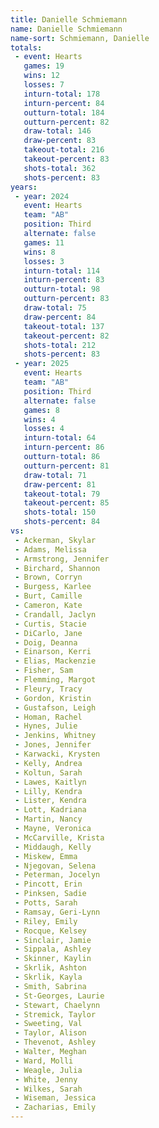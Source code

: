 ```yaml
---
title: Danielle Schmiemann
name: Danielle Schmiemann
name-sort: Schmiemann, Danielle
totals:
 - event: Hearts
   games: 19
   wins: 12
   losses: 7
   inturn-total: 178
   inturn-percent: 84
   outturn-total: 184
   outturn-percent: 82
   draw-total: 146
   draw-percent: 83
   takeout-total: 216
   takeout-percent: 83
   shots-total: 362
   shots-percent: 83
years:
 - year: 2024
   event: Hearts
   team: "AB"
   position: Third
   alternate: false
   games: 11
   wins: 8
   losses: 3
   inturn-total: 114
   inturn-percent: 83
   outturn-total: 98
   outturn-percent: 83
   draw-total: 75
   draw-percent: 84
   takeout-total: 137
   takeout-percent: 82
   shots-total: 212
   shots-percent: 83
 - year: 2025
   event: Hearts
   team: "AB"
   position: Third
   alternate: false
   games: 8
   wins: 4
   losses: 4
   inturn-total: 64
   inturn-percent: 86
   outturn-total: 86
   outturn-percent: 81
   draw-total: 71
   draw-percent: 81
   takeout-total: 79
   takeout-percent: 85
   shots-total: 150
   shots-percent: 84
vs:
 - Ackerman, Skylar
 - Adams, Melissa
 - Armstrong, Jennifer
 - Birchard, Shannon
 - Brown, Corryn
 - Burgess, Karlee
 - Burt, Camille
 - Cameron, Kate
 - Crandall, Jaclyn
 - Curtis, Stacie
 - DiCarlo, Jane
 - Doig, Deanna
 - Einarson, Kerri
 - Elias, Mackenzie
 - Fisher, Sam
 - Flemming, Margot
 - Fleury, Tracy
 - Gordon, Kristin
 - Gustafson, Leigh
 - Homan, Rachel
 - Hynes, Julie
 - Jenkins, Whitney
 - Jones, Jennifer
 - Karwacki, Krysten
 - Kelly, Andrea
 - Koltun, Sarah
 - Lawes, Kaitlyn
 - Lilly, Kendra
 - Lister, Kendra
 - Lott, Kadriana
 - Martin, Nancy
 - Mayne, Veronica
 - McCarville, Krista
 - Middaugh, Kelly
 - Miskew, Emma
 - Njegovan, Selena
 - Peterman, Jocelyn
 - Pincott, Erin
 - Pinksen, Sadie
 - Potts, Sarah
 - Ramsay, Geri-Lynn
 - Riley, Emily
 - Rocque, Kelsey
 - Sinclair, Jamie
 - Sippala, Ashley
 - Skinner, Kaylin
 - Skrlik, Ashton
 - Skrlik, Kayla
 - Smith, Sabrina
 - St-Georges, Laurie
 - Stewart, Chaelynn
 - Stremick, Taylor
 - Sweeting, Val
 - Taylor, Alison
 - Thevenot, Ashley
 - Walter, Meghan
 - Ward, Molli
 - Weagle, Julia
 - White, Jenny
 - Wilkes, Sarah
 - Wiseman, Jessica
 - Zacharias, Emily
---
```

